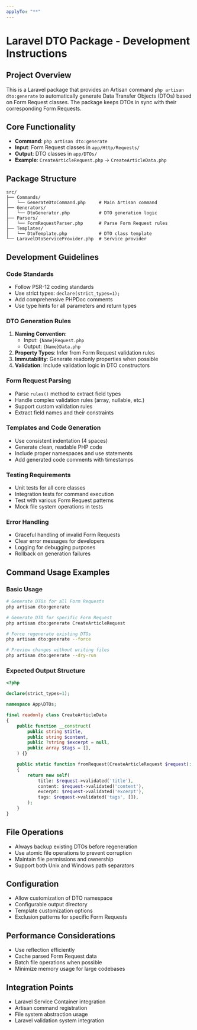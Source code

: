 ```yaml
---
applyTo: "**"
---
```


# Laravel DTO Package - Development Instructions

## Project Overview

This is a Laravel package that provides an Artisan command `php artisan dto:generate` to automatically generate Data Transfer Objects (DTOs) based on Form Request classes. The package keeps DTOs in sync with their corresponding Form Requests.

## Core Functionality

- **Command**: `php artisan dto:generate`
- **Input**: Form Request classes in `app/Http/Requests/`
- **Output**: DTO classes in `app/DTOs/`
- **Example**: `CreateArticleRequest.php` → `CreateArticleData.php`

## Package Structure

```
src/
├── Commands/
│   └── GenerateDtoCommand.php     # Main Artisan command
├── Generators/
│   └── DtoGenerator.php           # DTO generation logic
├── Parsers/
│   └── FormRequestParser.php      # Parse Form Request rules
├── Templates/
│   └── DtoTemplate.php            # DTO class template
└── LaravelDtoServiceProvider.php  # Service provider
```

## Development Guidelines

### Code Standards

- Follow PSR-12 coding standards
- Use strict types: `declare(strict_types=1);`
- Add comprehensive PHPDoc comments
- Use type hints for all parameters and return types

### DTO Generation Rules

1. **Naming Convention**:
   - Input: `{Name}Request.php`
   - Output: `{Name}Data.php`
2. **Property Types**: Infer from Form Request validation rules
3. **Immutability**: Generate readonly properties when possible
4. **Validation**: Include validation logic in DTO constructors

### Form Request Parsing

- Parse `rules()` method to extract field types
- Handle complex validation rules (array, nullable, etc.)
- Support custom validation rules
- Extract field names and their constraints

### Templates and Code Generation

- Use consistent indentation (4 spaces)
- Generate clean, readable PHP code
- Include proper namespaces and use statements
- Add generated code comments with timestamps

### Testing Requirements

- Unit tests for all core classes
- Integration tests for command execution
- Test with various Form Request patterns
- Mock file system operations in tests

### Error Handling

- Graceful handling of invalid Form Requests
- Clear error messages for developers
- Logging for debugging purposes
- Rollback on generation failures

## Command Usage Examples

### Basic Usage

```bash
# Generate DTOs for all Form Requests
php artisan dto:generate

# Generate DTO for specific Form Request
php artisan dto:generate CreateArticleRequest

# Force regenerate existing DTOs
php artisan dto:generate --force

# Preview changes without writing files
php artisan dto:generate --dry-run
```

### Expected Output Structure

```php
<?php

declare(strict_types=1);

namespace App\DTOs;

final readonly class CreateArticleData
{
    public function __construct(
        public string $title,
        public string $content,
        public ?string $excerpt = null,
        public array $tags = [],
    ) {}

    public static function fromRequest(CreateArticleRequest $request): self
    {
        return new self(
            title: $request->validated('title'),
            content: $request->validated('content'),
            excerpt: $request->validated('excerpt'),
            tags: $request->validated('tags', []),
        );
    }
}
```

## File Operations

- Always backup existing DTOs before regeneration
- Use atomic file operations to prevent corruption
- Maintain file permissions and ownership
- Support both Unix and Windows path separators

## Configuration

- Allow customization of DTO namespace
- Configurable output directory
- Template customization options
- Exclusion patterns for specific Form Requests

## Performance Considerations

- Use reflection efficiently
- Cache parsed Form Request data
- Batch file operations when possible
- Minimize memory usage for large codebases

## Integration Points

- Laravel Service Container integration
- Artisan command registration
- File system abstraction usage
- Laravel validation system integration
